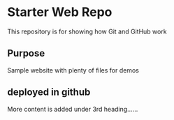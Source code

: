# Starter Web Repo

This repository is for showing how Git and GitHub work

## Purpose

Sample website with plenty of files for demos

## deployed in github

More content is added under 3rd heading......
